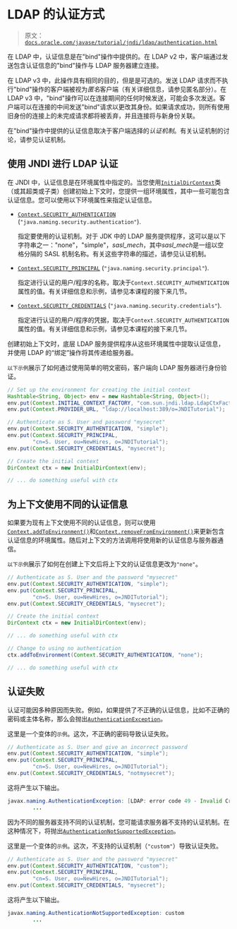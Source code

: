 # LDAP 的认证方式

> 原文：[`docs.oracle.com/javase/tutorial/jndi/ldap/authentication.html`](https://docs.oracle.com/javase/tutorial/jndi/ldap/authentication.html)

在 LDAP 中，认证信息是在"bind"操作中提供的。在 LDAP v2 中，客户端通过发送包含认证信息的"bind"操作与 LDAP 服务器建立连接。

在 LDAP v3 中，此操作具有相同的目的，但是是可选的。发送 LDAP 请求而不执行"bind"操作的客户端被视为*匿名*客户端（有关详细信息，请参见匿名部分）。在 LDAP v3 中，"bind"操作可以在连接期间的任何时候发送，可能会多次发送。客户端可以在连接的中间发送"bind"请求以更改其身份。如果请求成功，则所有使用旧身份的连接上的未完成请求都将被丢弃，并且连接将与新身份关联。

在"bind"操作中提供的认证信息取决于客户端选择的*认证机制*。有关认证机制的讨论，请参见认证机制。

## 使用 JNDI 进行 LDAP 认证

在 JNDI 中，认证信息是在环境属性中指定的。当您使用[`InitialDirContext`](https://docs.oracle.com/javase/8/docs/api/javax/naming/directory/InitialDirContext.html)类（或其超类或子类）创建初始上下文时，您提供一组环境属性，其中一些可能包含认证信息。您可以使用以下环境属性来指定认证信息。

+   [`Context.SECURITY_AUTHENTICATION`](https://docs.oracle.com/javase/8/docs/api/javax/naming/Context.html#SECURITY_AUTHENTICATION) (`"java.naming.security.authentication"`).

    指定要使用的认证机制。对于 JDK 中的 LDAP 服务提供程序，这可以是以下字符串之一："none"，"simple"，*sasl_mech*，其中*sasl_mech*是一组以空格分隔的 SASL 机制名称。有关这些字符串的描述，请参见认证机制。

+   [`Context.SECURITY_PRINCIPAL`](https://docs.oracle.com/javase/8/docs/api/javax/naming/Context.html#SECURITY_PRINCIPAL) (`"java.naming.security.principal"`).

    指定进行认证的用户/程序的名称，取决于`Context.SECURITY_AUTHENTICATION`属性的值。有关详细信息和示例，请参见本课程的接下来几节。

+   [`Context.SECURITY_CREDENTIALS`](https://docs.oracle.com/javase/8/docs/api/javax/naming/Context.html#SECURITY_CREDENTIALS) (`"java.naming.security.credentials"`).

    指定进行认证的用户/程序的凭据，取决于`Context.SECURITY_AUTHENTICATION`属性的值。有关详细信息和示例，请参见本课程的接下来几节。

创建初始上下文时，底层 LDAP 服务提供程序从这些环境属性中提取认证信息，并使用 LDAP 的“绑定”操作将其传递给服务器。

`以下示例`展示了如何通过使用简单的明文密码，客户端向 LDAP 服务器进行身份验证。

```java
// Set up the environment for creating the initial context
Hashtable<String, Object> env = new Hashtable<String, Object>();
env.put(Context.INITIAL_CONTEXT_FACTORY, "com.sun.jndi.ldap.LdapCtxFactory");
env.put(Context.PROVIDER_URL, "ldap://localhost:389/o=JNDITutorial");

// Authenticate as S. User and password "mysecret"
env.put(Context.SECURITY_AUTHENTICATION, "simple");
env.put(Context.SECURITY_PRINCIPAL, 
        "cn=S. User, ou=NewHires, o=JNDITutorial");
env.put(Context.SECURITY_CREDENTIALS, "mysecret");

// Create the initial context
DirContext ctx = new InitialDirContext(env);

// ... do something useful with ctx

```

## 为上下文使用不同的认证信息

如果要为现有上下文使用不同的认证信息，则可以使用[`Context.addToEnvironment()`](https://docs.oracle.com/javase/8/docs/api/javax/naming/Context.html#addToEnvironment-java.lang.String-java.lang.Object-)和[`Context.removeFromEnvironment()`](https://docs.oracle.com/javase/8/docs/api/javax/naming/Context.html#removeFromEnvironment-java.lang.String-)来更新包含认证信息的环境属性。随后对上下文的方法调用将使用新的认证信息与服务器通信。

`以下示例`展示了如何在创建上下文后将上下文的认证信息更改为`"none"`。

```java
// Authenticate as S. User and the password "mysecret"
env.put(Context.SECURITY_AUTHENTICATION, "simple");
env.put(Context.SECURITY_PRINCIPAL, 
        "cn=S. User, ou=NewHires, o=JNDITutorial");
env.put(Context.SECURITY_CREDENTIALS, "mysecret");

// Create the initial context
DirContext ctx = new InitialDirContext(env);

// ... do something useful with ctx

// Change to using no authentication
ctx.addToEnvironment(Context.SECURITY_AUTHENTICATION, "none");

// ... do something useful with ctx

```

## 认证失败

认证可能因多种原因而失败。例如，如果提供了不正确的认证信息，比如不正确的密码或主体名称，那么会抛出[`AuthenticationException`](https://docs.oracle.com/javase/8/docs/api/javax/naming/AuthenticationException.html)。

这里是一个变体的`示例`。这次，不正确的密码导致认证失败。

```java
// Authenticate as S. User and give an incorrect password
env.put(Context.SECURITY_AUTHENTICATION, "simple");
env.put(Context.SECURITY_PRINCIPAL, 
        "cn=S. User, ou=NewHires, o=JNDITutorial");
env.put(Context.SECURITY_CREDENTIALS, "notmysecret");

```

这将产生以下输出。

```java
javax.naming.AuthenticationException: [LDAP: error code 49 - Invalid Credentials]
        ...

```

因为不同的服务器支持不同的认证机制，您可能请求服务器不支持的认证机制。在这种情况下，将抛出[`AuthenticationNotSupportedException`](https://docs.oracle.com/javase/8/docs/api/javax/naming/AuthenticationNotSupportedException.html)。

这里是一个变体的`示例`。这次，不支持的认证机制（`"custom"`）导致认证失败。

```java
// Authenticate as S. User and the password "mysecret"
env.put(Context.SECURITY_AUTHENTICATION, "custom");
env.put(Context.SECURITY_PRINCIPAL, 
        "cn=S. User, ou=NewHires, o=JNDITutorial");
env.put(Context.SECURITY_CREDENTIALS, "mysecret");

```

这将产生以下输出。

```java
javax.naming.AuthenticationNotSupportedException: custom
        ...

```
